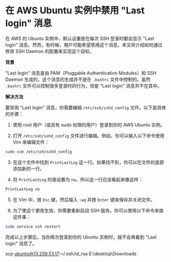 # 在 AWS Ubuntu 实例中禁用 "Last login" 消息

在 AWS 的 Ubuntu 实例中，默认设置是在每次 SSH 登录时都会显示 "Last login" 消息。然而，有时候，用户可能希望禁用这个消息。本文将介绍如何通过修改 SSH Daemon 的配置来实现这个目标。

**背景**

"Last login" 消息是由 PAM（Pluggable Authentication Modules）和 SSH Daemon 生成的，这个消息的生成并不是在 `.bashrc` 文件中控制的。虽然 `.bashrc` 文件可以控制很多登录时的行为，但是 "Last login" 消息并不在其中。

**解决方法**

要禁用 "Last login" 消息，你需要编辑 `/etc/ssh/sshd_config` 文件。以下是具体的步骤：

1. 使用 root 用户（或具有 sudo 权限的用户）登录到你的 AWS Ubuntu 实例。

2. 打开 `/etc/ssh/sshd_config` 文件进行编辑。例如，你可以输入以下命令使用 Vim 来编辑文件：
```bash
sudo vim /etc/ssh/sshd_config
```

3. 在这个文件中找到 `PrintLastLog` 这一行。如果找不到，你可以在文件的底部添加新的一行。

4. 将 `PrintLastLog` 的值设置为 `no`。所以这一行应该看起来像这样：
```bash
PrintLastLog no
```

5. 在 Vim 中，按 `Esc` 键，然后输入 `:wq` 并按 `Enter` 键来保存并关闭文件。

6. 为了使这个更改生效，你需要重新启动 SSH 服务。你可以使用以下命令来做这件事：
```bash
sudo service ssh restart
```

完成以上步骤后，当你再次登录到你的 Ubuntu 实例时，就不会再看到 "Last login" 消息了。





scp ubuntu@13.239.53.17:~/.ssh/id_rsa E:\desktop\Downloads
